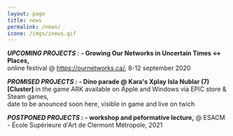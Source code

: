 ```yaml
---
layout: page
title: news
permalink: /news/
icone: /imgs/inews.gif
---
```


***UPCOMING PROJECTS :***
**- Growing Our Networks in Uncertain Times <-> Places,**  
online festival @ https://ournetworks.ca/, 8-12 september 2020

  
***PROMISED PROJECTS :***
**- Dino parade @ Kara's Xplay Isla Nublar (7) [Cluster]** in the game ARK 
available on Apple and Windows via EPIC store & Steam games,  
date to be anounced soon here, visible in game and live on twich 

  
***POSTPONED PROJECTS :***
**- workshop and peformative lecture,**
@ ESACM - École Supérieure d'Art de Clermont Métropole, 2021
